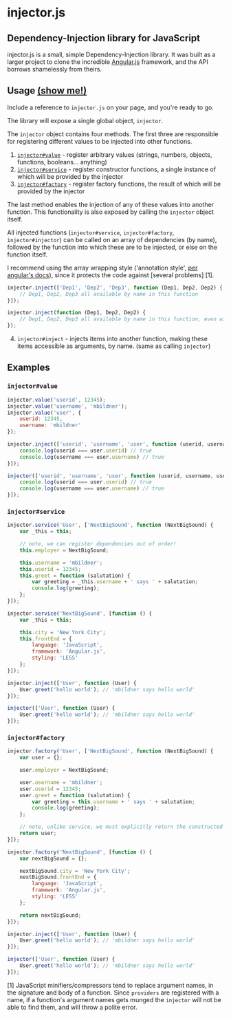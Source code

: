 injector.js
===========

Dependency-Injection library for JavaScript
-------------------------------------------


injector.js is a small, simple Dependency-Injection library. It was built as a larger project to clone the incredible [Angular.js](https://angularjs.org/) framework, and the API borrows shamelessly from theirs.


Usage [(show me!)](#examples)
-----------------------------

Include a reference to `injector.js` on your page, and you're ready to go.

The library will expose a single global object, `injector`.

The `injector` object contains four methods. The first three are responsible for registering different values to be injected into other functions.

1. [`injector#value`](#injectorvalue) - register arbitrary values (strings, numbers, objects, functions, booleans... anything)
2. [`injector#service`](#injectorservice) - register constructor functions, a single instance of which will be provided by the injector
3. [`injector#factory`](#injectorfactory) - register factory functions, the result of which will be provided by the injector

The last method enables the injection of any of these values into another function. This functionality is also exposed by calling the `injector` object itself.

All injected functions (`injector#service`, `injector#factory`, `injector#injector`) can be called on an array of dependencies (by name), followed by the function into which these are to be injected, or else on the function itself.

I recommend using the array wrapping style ('annotation style', [per angular's docs](https://docs.angularjs.org/api/auto/service/$injector)), since it protects the code against [several problems] [1].

```JavaScript
injector.inject(['Dep1', 'Dep2', 'Dep3', function (Dep1, Dep2, Dep2) {
	// Dep1, Dep2, Dep3 all available by name in this function
}]);

injector.inject(function (Dep1, Dep2, Dep2) {
	// Dep1, Dep2, Dep3 all available by name in this function, even without the array.
});

```



4. `injector#inject` - injects items into another function, making these items accessible as arguments, by name. (same as calling `injector`)

## Examples

### `injector#value`

```JavaScript
injector.value('userid', 12345);
injector.value('username', 'mbildner');
injector.value('user', {
	userid: 12345,
	username: 'mbildner'
});

injector.inject(['userid', 'username', 'user', function (userid, username, user) {
	console.log(userid === user.userid) // true
	console.log(username === user.username) // true
}]);

injector(['userid', 'username', 'user', function (userid, username, user) {
	console.log(userid === user.userid) // true
	console.log(username === user.username) // true
}]);
```


### `injector#service`

```JavaScript
injector.service('User', ['NextBigSound', function (NextBigSound) {
	var _this = this;

	// note, we can register dependencies out of order!
	this.employer = NextBigSound;

	this.username = 'mbildner';
	this.userid = 12345;
	this.greet = function (salutation) {
		var greeting = _this.username + ' says ' + salutation;
		console.log(greeting);
	};
}]);

injector.service('NextBigSound', [function () {
	var _this = this;

	this.city = 'New York City';
	this.frontEnd = {
		language: 'JavaScript',
		framework: 'Angular.js',
		styling: 'LESS'
	};
}]);

injector.inject(['User', function (User) {
	User.greet('hello world'); // 'mbildner says hello world'
}]);

injector(['User', function (User) {
	User.greet('hello world'); // 'mbildner says hello world'
}]);
```

### `injector#factory`

```JavaScript
injector.factory('User', ['NextBigSound', function (NextBigSound) {
	var user = {};

	user.employer = NextBigSound;

	user.username = 'mbildner';
	user.userid = 12345;
	user.greet = function (salutation) {
		var greeting = this.username + ' says ' + salutation;
		console.log(greeting);
	};

	// note, unlike service, we must explicitly return the constructed object
	return user;
}]);

injector.factory('NextBigSound', [function () {
	var nextBigSound = {};

	nextBigSound.city = 'New York City';
	nextBigSound.frontEnd = {
		language: 'JavaScript',
		framework: 'Angular.js',
		styling: 'LESS'
	};

	return nextBigSound;
}]);

injector.inject(['User', function (User) {
	User.greet('hello world'); // 'mbildner says hello world'
}]);

injector(['User', function (User) {
	User.greet('hello world'); // 'mbildner says hello world'
}]);
```

[1] JavaScript minifiers/compressors tend to replace argument names, in the signature and body of a function. Since `providers` are registered with a name, if a function's argument names gets munged the `injector` will not be able to find them, and will throw a polite error.

